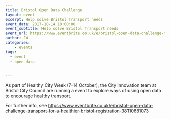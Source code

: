 ```yaml
---
title: Bristol Open Data Challenge
layout: event
excerpt: Help solve Bristol Transport needs
event_date: 2017-10-14 10:00:00
event_subtitle: Help solve Bristol Transport needs
event_url: https://www.eventbrite.co.uk/e/bristol-open-data-challenge-transport-for-a-healthier-bristol-registration-38110681073
author: JW
categories: 
    - events
tags:
  - event
  - open data
 
 
---
```


As part of Healthy City Week  (7-14 October), the City Innovation team at Bristol City Council are running a event to 
explore ways of using open data to encourage healthy transport.

For further info, see https://www.eventbrite.co.uk/e/bristol-open-data-challenge-transport-for-a-healthier-bristol-registration-38110681073



